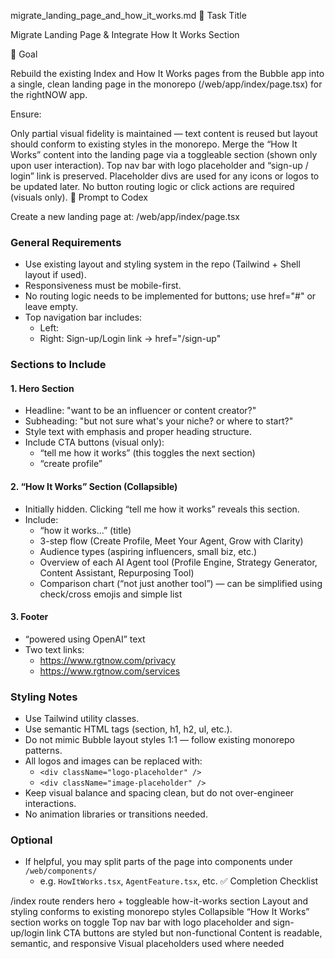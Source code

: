 migrate_landing_page_and_how_it_works.md
📄 Task Title

Migrate Landing Page & Integrate How It Works Section

🎯 Goal

Rebuild the existing Index and How It Works pages from the Bubble app into a single, clean landing page in the monorepo (/web/app/index/page.tsx) for the rightNOW app.

Ensure:

Only partial visual fidelity is maintained — text content is reused but layout should conform to existing styles in the monorepo.
Merge the “How It Works” content into the landing page via a toggleable section (shown only upon user interaction).
Top nav bar with logo placeholder and “sign-up / login” link is preserved.
Placeholder divs are used for any icons or logos to be updated later.
No button routing logic or click actions are required (visuals only).
🧠 Prompt to Codex

Create a new landing page at: /web/app/index/page.tsx

### General Requirements
- Use existing layout and styling system in the repo (Tailwind + Shell layout if used).
- Responsiveness must be mobile-first.
- No routing logic needs to be implemented for buttons; use href="#" or leave empty.
- Top navigation bar includes:
  - Left: <div className="logo-placeholder" />
  - Right: Sign-up/Login link → href="/sign-up"

### Sections to Include

#### 1. Hero Section
- Headline: "want to be an influencer or content creator?"
- Subheading: "but not sure what's your niche? or where to start?"
- Style text with emphasis and proper heading structure.
- Include CTA buttons (visual only):
  - “tell me how it works” (this toggles the next section)
  - “create profile”

#### 2. “How It Works” Section (Collapsible)
- Initially hidden. Clicking “tell me how it works” reveals this section.
- Include:
  - “how it works...” (title)
  - 3-step flow (Create Profile, Meet Your Agent, Grow with Clarity)
  - Audience types (aspiring influencers, small biz, etc.)
  - Overview of each AI Agent tool (Profile Engine, Strategy Generator, Content Assistant, Repurposing Tool)
  - Comparison chart (“not just another tool”) — can be simplified using check/cross emojis and simple list

#### 3. Footer
- “powered using OpenAI” text
- Two text links:
  - https://www.rgtnow.com/privacy
  - https://www.rgtnow.com/services

### Styling Notes
- Use Tailwind utility classes.
- Use semantic HTML tags (section, h1, h2, ul, etc.).
- Do not mimic Bubble layout styles 1:1 — follow existing monorepo patterns.
- All logos and images can be replaced with:
  - `<div className="logo-placeholder" />`
  - `<div className="image-placeholder" />`
- Keep visual balance and spacing clean, but do not over-engineer interactions.
- No animation libraries or transitions needed.

### Optional
- If helpful, you may split parts of the page into components under `/web/components/`
  - e.g. `HowItWorks.tsx`, `AgentFeature.tsx`, etc.
✅ Completion Checklist

 /index route renders hero + toggleable how-it-works section
 Layout and styling conforms to existing monorepo styles
 Collapsible “How It Works” section works on toggle
 Top nav bar with logo placeholder and sign-up/login link
 CTA buttons are styled but non-functional
 Content is readable, semantic, and responsive
 Visual placeholders used where needed